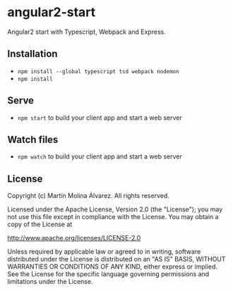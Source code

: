 # angular2-start
Angular2 start with Typescript, Webpack and Express.

## Installation

* `npm install --global typescript tsd webpack nodemon`
* `npm install`

## Serve

* `npm start` to build your client app and start a web server

## Watch files
* `npm watch` to build your client app and start a web server

## License
Copyright (c) Martín Molina Álvarez. All rights reserved.

Licensed under the Apache License, Version 2.0 (the "License"); you may not use this file except in compliance with the License. You may obtain a copy of the License at

http://www.apache.org/licenses/LICENSE-2.0

Unless required by applicable law or agreed to in writing, software distributed under the License is distributed on an "AS IS" BASIS, WITHOUT WARRANTIES OR CONDITIONS OF ANY KIND, either express or implied. See the License for the specific language governing permissions and limitations under the License.
